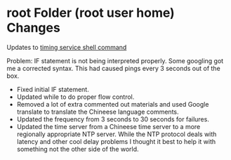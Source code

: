 # root Folder (root user home) Changes

Updates to [timing service shell command](set-time.sh)

Problem: IF statement is not being interpreted properly.  Some googling got me a corrected syntax.  This had caused pings every 3 seconds out of the box.

- Fixed initial IF statement.
- Updated while to do proper flow control.
- Removed a lot of extra commented out materials and used Google translate to translate the Chineese language comments.
- Updated the frequency from 3 seconds to 30 seconds for failures.
- Updated the time server from a Chineese time server to a more regionally appropriate NTP server.  While the NTP protocol deals with latency and other cool delay problems I thought it best to help it with something not the other side of the world.
